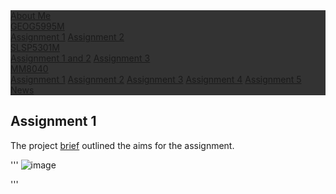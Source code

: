 <html>
<head>
<style>
ul {
    list-style-type: none;
    margin: 0;
    padding: 0;
    overflow: hidden;
    background-color: #333;
}

li {
    float: left;
}

li a, .dropbtn {
    display: inline-block;
    color: white;
    text-align: center;
    padding: 14px 16px;
    text-decoration: none;
}

li a:hover, .dropdown:hover .dropbtn {
    background-color: #FFA500;
}

li.dropdown {
    display: inline-block;
}

.dropdown-content {
    display: none;
    position: absolute;
    background-color: #f9f9f9;
    min-width: 160px;
    box-shadow: 0px 8px 16px 0px rgba(0,0,0,0.2);
    z-index: 1;
}

.dropdown-content a {
    color: black;
    padding: 12px 16px;
    text-decoration: none;
    display: block;
    text-align: left;
}

li a.active {
    background-color: #FFA500 ;
    color: white;
}

.dropdown-content a:hover {background-color: #FFA500}

.dropdown:hover .dropdown-content {
    display: block;
}

</style>
</head>

<body>
<ul>
  <li><a href="index.html">About Me</a></li>
  
  <li class="dropdown">
    <a href="javascript:void(0)" class="dropbtn">GEOG5995M</a>
    <div class="dropdown-content">
      <a class = "active" href="#">Assignment 1</a>
        <a href="GEOG5995MA2.html">Assignment 2</a>
    </div>
  </li>
    <li class="dropdown">
    <a href="javascript:void(0)" class="dropbtn">SLSP5301M </a>
    <div class="dropdown-content">
      <a href="#">Assignment 1 and 2</a>
        <a href="#">Assignment 3</a>
    </div>
  </li>
    </li>
    <li class="dropdown">
    <a href="javascript:void(0)" class="dropbtn">MM8040</a>
    <div class="dropdown-content">
      <a href="#">Assignment 1</a>
        <a href="#">Assignment 2</a>
          <a href="#">Assignment 3</a>
            <a href="#">Assignment 4</a>
              <a href="#">Assignment 5</a>
    </div>
  </li>
  <li><a href="https://datacdt.org/">News</a></li>
</ul>

</body>

</html>

## Assignment 1

The project [brief](http://www.geog.leeds.ac.uk/courses/computing/study/core-python-phd/assessment1/index.html) outlined the aims for the assignment.

'''
![image](ABM)

'''

